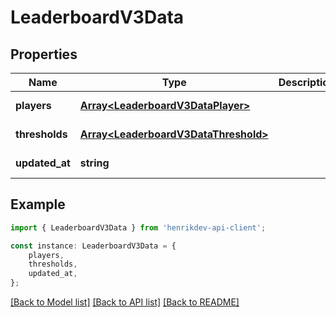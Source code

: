 # LeaderboardV3Data


## Properties

Name | Type | Description | Notes
------------ | ------------- | ------------- | -------------
**players** | [**Array&lt;LeaderboardV3DataPlayer&gt;**](LeaderboardV3DataPlayer.md) |  | [default to undefined]
**thresholds** | [**Array&lt;LeaderboardV3DataThreshold&gt;**](LeaderboardV3DataThreshold.md) |  | [default to undefined]
**updated_at** | **string** |  | [default to undefined]

## Example

```typescript
import { LeaderboardV3Data } from 'henrikdev-api-client';

const instance: LeaderboardV3Data = {
    players,
    thresholds,
    updated_at,
};
```

[[Back to Model list]](../README.md#documentation-for-models) [[Back to API list]](../README.md#documentation-for-api-endpoints) [[Back to README]](../README.md)
